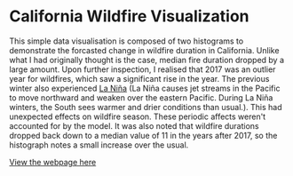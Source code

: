 # California Wildfire Visualization

This simple data visualisation is composed of two histograms to demonstrate the forcasted change in wildfire duration in California. Unlike what I had originally thought is the case, median fire duration dropped by a large amount. Upon further inspection, I realised that 2017 was an outlier year for wildfires, which saw a significant rise in the year. The previous winter also experienced [La Niña](https://oceanservice.noaa.gov/facts/ninonina.html) (La Niña causes jet streams in the Pacific to move northward and weaken over the eastern Pacific. During La Niña winters, the South sees warmer and drier conditions than usual.). This had unexpected effects on wildfire season. These periodic affects weren't accounted for by the model. It was also noted that wildfire durations dropped back down to a median value of 11 in the years after 2017, so the histograph notes a small increase over the usual.

[View the webpage here](https://sockandsandal.github.io/WildfireVisualization/)
